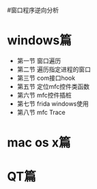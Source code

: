 #窗口程序逆向分析

# windows篇
* 第一节 窗口遍历
* 第二节 遍历指定进程的窗口
* 第三节 com接口hook
* 第五节 定位mfc控件类函数
* 第六节 mfc控件插桩
* 第七节 frida windows使用
* 第八节 mfc Trace
# mac os x篇
# QT篇


